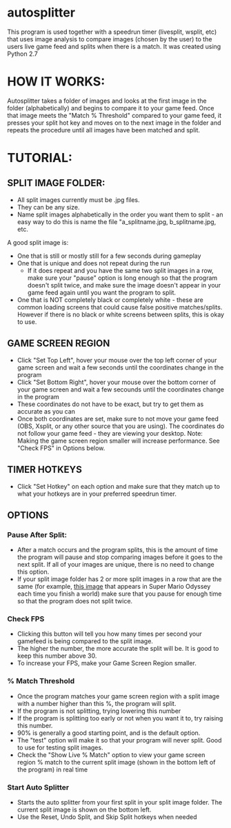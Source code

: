 # autosplitter
This program is used together with a speedrun timer (livesplit, wsplit, etc) that uses image analysis to compare images (chosen by the user) to the users live game feed and splits when there is a match. It was created using Python 2.7

# HOW IT WORKS:

Autosplitter takes a folder of images and looks at the first image in the folder (alphabetically) and begins to compare it to your game feed. Once that image meets the "Match % Threshold" compared to your game feed, it presses your split hot key and moves on to the next image in the folder and repeats the procedure until all images have been matched and split.

# TUTORIAL:

## SPLIT IMAGE FOLDER:
- All split images currently must be .jpg files.
- They can be any size.
- Name split images alphabetically in the order you want them to split - an easy way to do this is name the file "a_splitname.jpg, b_splitname.jpg, etc.

A good split image is:
- One that is still or mostly still for a few seconds during gameplay
- One that is unique and does not repeat during the run
    - If it does repeat and you have the same two split images in a row, make sure your "pause" option is long enough so that the program     doesn't split twice, and make sure the image doesn't appear in your game feed again until you want the program to split.
- One that is NOT completely black or completely white - these are common loading screens that could cause false positive matches/splits. However if there is no black or white screens between splits, this is okay to use.

## GAME SCREEN REGION
- Click "Set Top Left", hover your mouse over the top left corner of your game screen and wait a few seconds until the coordinates change in the program
- Click "Set Bottom Right", hover your mouse over the bottom corner of your game screen and wait a few secounds until the coordinates change in the program
- These coordinates do not have to be exact, but try to get them as accurate as you can
- Once both coordinates are set, make sure to not move your game feed (OBS, Xsplit, or any other source that you are using). The coordinates do not follow your game feed - they are viewing your desktop.
Note: Making the game screen region smaller will increase performance. See "Check FPS" in Options below.

## TIMER HOTKEYS
- Click "Set Hotkey" on each option and make sure that they match up to what your hotkeys are in your preferred speedrun timer.

## OPTIONS
### Pause After Split:
- After a match occurs and the program splits, this is the amount of time the program will pause and stop comparing images before it goes to the next split.  If all of your images are unique, there is no need to change this option. 
- If your split image folder has 2 or more split images in a row that are the same (for example, [this image](https://i.imgur.com/lmuSZoP.jpg) that appears in Super Mario Odyssey each time you finish a world) make sure that you pause for enough time so that the program does not split twice.

### Check FPS
- Clicking this button will tell you how many times per second your gamefeed is being compared to the split image. 
- The higher the number, the more accurate the split will be. It is good to keep this number above 30. 
- To increase your FPS, make your Game Screen Region smaller.

### % Match Threshold
- Once the program matches your game screen region with a split image with a number higher than this %, the program will split.
- If the program is not splitting, trying lowering this number
- If the program is splitting too early or not when you want it to, try raising this number. 
- 90% is generally a good starting point, and is the default option. 
- The "test" option will make it so that your program will never split. Good to use for testing split images.
- Check the "Show Live % Match" option to view your game screen region % match to the current split image (shown in the bottom left of the program) in real time

### Start Auto Splitter
- Starts the auto splitter from your first split in your split image folder. The current split image is shown on the bottom left.
- Use the Reset, Undo Split, and Skip Split hotkeys when needed
